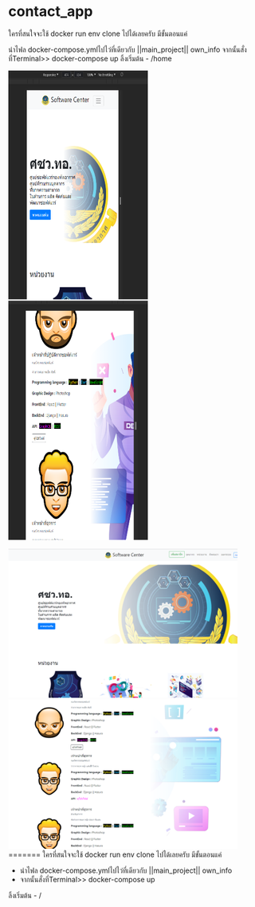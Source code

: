# contact_app
ใครที่สนใจจะใช้ docker run env clone ไปได้เลยครับ มีขั้นตอนแค่

นำไฟล docker-compose.ymlไปไว่ที่เดียวกับ ||main_project|| own_info
จากนั้นสั่งที่Terminal>> docker-compose up
ลิ้งเริ่มต้น - /home

<img width="280" height="460" src="screenshots/Screenshot%202021-05-27%20055723.png"> <img width="280" height="480" src="screenshots/Screenshot%202021-05-27%20055804.png">

<img width="460" height="300" src="screenshots/Screenshot%202021-05-27%20055245.png">
<img width="460" height="300" src="screenshots/Screenshot%202021-05-27%20055545.png">
=======
ใครที่สนใจจะใช้ docker run env clone ไปได้เลยครับ
มีขั้นตอนแค่

  - นำไฟล docker-compose.ymlไปไว่ที่เดียวกับ ||main_project|| own_info
  - จากนั้นสั่งที่Terminal>> docker-compose up

ลิ้งเริ่มต้น  - /

